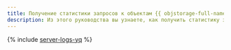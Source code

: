 ```yaml
---
title: Получение статистики запросов к объектам {{ objstorage-full-name }} с использованием {{ yq-full-name }}
description: Из этого руководства вы узнаете, как получить статистику запросов к объектам {{ objstorage-full-name }} с использованием {{ yq-full-name }}. Вы создадите бакет и настроите логирование в {{ objstorage-short-name }}, создадите подключение в {{ yq-short-name }} и получите статистику с помощью SQL-запросов.
---
```


{% include [server-logs-yq](../../_tutorials/dev/server-logs-yq.md) %}